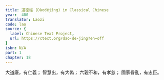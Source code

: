 ```yaml
---
title: 道德經 (Dàodéjīng) in Classical Chinese
year: -400
translator: Laozi
code: lao
source: {
  label: Chinese Text Project,
  url: https://ctext.org/dao-de-jing?en=off
}
isbn: N/A
part: 1
chapter: 18
---
```

大道廢，有仁義；
智慧出，有大偽；
六親不和，有孝慈；
國家昏亂，有忠臣。